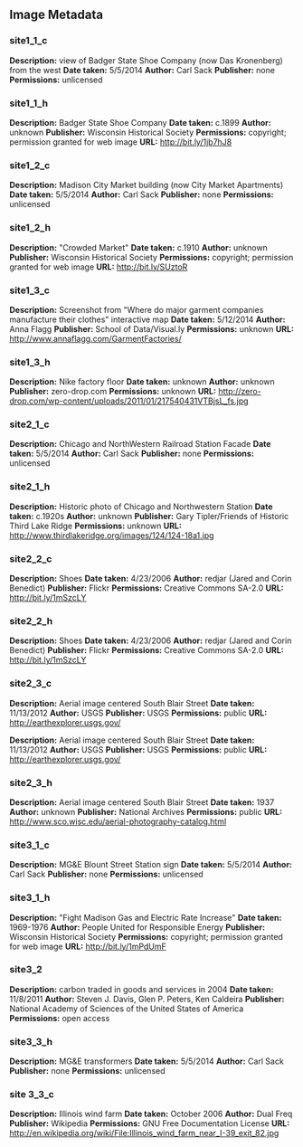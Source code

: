 ## Image Metadata

### site1_1_c
**Description:** view of Badger State Shoe Company (now Das Kronenberg) from the west
**Date taken:** 5/5/2014
**Author:** Carl Sack
**Publisher:** none
**Permissions:** unlicensed

### site1_1_h
**Description:** Badger State Shoe Company
**Date taken:** c.1899
**Author:** unknown
**Publisher:** Wisconsin Historical Society
**Permissions:** copyright; permission granted for web image
**URL:** http://bit.ly/1jb7hJ8

### site1_2_c
**Description:** Madison City Market building (now City Market Apartments)
**Date taken:** 5/5/2014
**Author:** Carl Sack
**Publisher:** none
**Permissions:** unlicensed

### site1_2_h
**Description:** "Crowded Market"
**Date taken:** c.1910
**Author:** unknown
**Publisher:** Wisconsin Historical Society
**Permissions:** copyright; permission granted for web image
**URL:** http://bit.ly/SUztoR

### site1_3_c
**Description:** Screenshot from "Where do major garment companies manufacture their clothes" interactive map
**Date taken:** 5/12/2014
**Author:** Anna Flagg
**Publisher:** School of Data/Visual.ly
**Permissions:** unknown
**URL:** http://www.annaflagg.com/GarmentFactories/

### site1_3_h
**Description:** Nike factory floor
**Date taken:** unknown
**Author:** unknown
**Publisher:** zero-drop.com
**Permissions:** unknown
**URL:** http://zero-drop.com/wp-content/uploads/2011/01/217540431VTBjsL_fs.jpg

### site2_1_c
**Description:** Chicago and NorthWestern Railroad Station Facade
**Date taken:** 5/5/2014
**Author:** Carl Sack
**Publisher:** none
**Permissions:** unlicensed

### site2_1_h
**Description:** Historic photo of Chicago and Northwestern Station
**Date taken:** c.1920s
**Author:** unknown
**Publisher:** Gary Tipler/Friends of Historic Third Lake Ridge
**Permissions:** unknown
**URL:** http://www.thirdlakeridge.org/images/124/124-18a1.jpg

### site2_2_c
**Description:** Shoes
**Date taken:** 4/23/2006
**Author:** redjar (Jared and Corin Benedict)
**Publisher:** Flickr
**Permissions:** Creative Commons SA-2.0
**URL:** http://bit.ly/1mSzcLY

### site2_2_h
**Description:** Shoes
**Date taken:** 4/23/2006
**Author:** redjar (Jared and Corin Benedict)
**Publisher:** Flickr
**Permissions:** Creative Commons SA-2.0
**URL:** http://bit.ly/1mSzcLY

### site2_3_c
**Description:** Aerial image centered South Blair Street
**Date taken:** 11/13/2012
**Author:** USGS
**Publisher:** USGS
**Permissions:** public
**URL:** http://earthexplorer.usgs.gov/

**Description:** Aerial image centered South Blair Street
**Date taken:** 11/13/2012
**Author:** USGS
**Publisher:** USGS
**Permissions:** public
**URL:** http://earthexplorer.usgs.gov/

### site2_3_h
**Description:** Aerial image centered South Blair Street
**Date taken:** 1937
**Author:** unknown
**Publisher:** National Archives
**Permissions:** public
**URL:** http://www.sco.wisc.edu/aerial-photography-catalog.html

### site3_1_c
**Description:** MG&E Blount Street Station sign
**Date taken:** 5/5/2014
**Author:** Carl Sack
**Publisher:** none
**Permissions:** unlicensed

### site3_1_h
**Description:** "Fight Madison Gas and Electric Rate Increase"
**Date taken:** 1969-1976
**Author:** People United for Responsible Energy
**Publisher:** Wisconsin Historical Society
**Permissions:** copyright; permission granted for web image
**URL:** http://bit.ly/1mPdUmF

### site3_2
**Description:** carbon traded in goods and services in 2004
**Date taken:** 11/8/2011
**Author:** Steven J. Davis, Glen P. Peters, Ken Caldeira
**Publisher:** National Academy of Sciences of the United States of America
**Permissions:** open access

### site3_3_h
**Description:** MG&E transformers
**Date taken:** 5/5/2014
**Author:** Carl Sack
**Publisher:** none
**Permissions:** unlicensed

### site 3_3_c
**Description:** Illinois wind farm
**Date taken:** October 2006
**Author:** Dual Freq
**Publisher:** Wikipedia
**Permissions:** GNU Free Documentation License
**URL:** http://en.wikipedia.org/wiki/File:Illinois_wind_farm_near_I-39_exit_82.jpg

